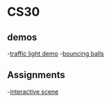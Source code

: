 # CS30

## demos
-[traffic light demo](traffic-lights)
-[bouncing balls](bouncing-balls)

## Assignments
-[interactive scene](interactive-scene)
